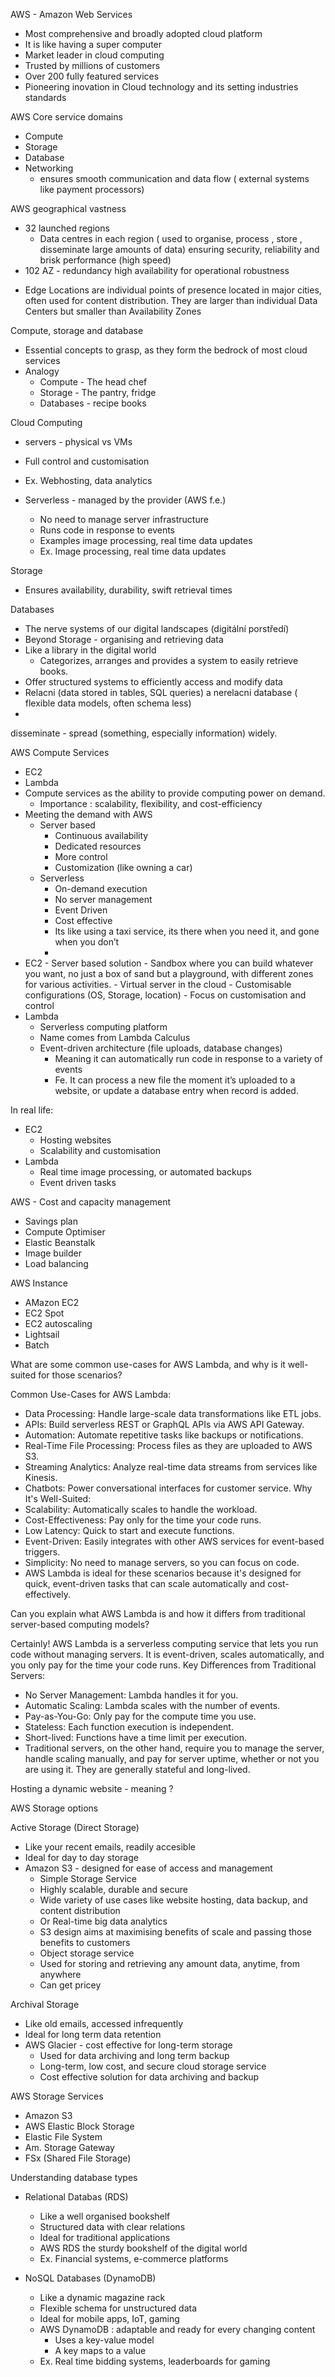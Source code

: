

AWS - Amazon Web Services

- Most comprehensive and broadly adopted cloud platform
- It is like having a super computer
- Market leader in cloud computing
- Trusted by millions of customers
- Over 200 fully featured services
- Pioneering inovation in Cloud technology and its setting industries standards

AWS Core service domains
- Compute
- Storage
- Database
- Networking
    -  ensures smooth communication  and data flow ( external systems like payment processors)


AWS geographical vastness
- 32 launched regions
    - Data centres in each region ( used to organise, process , store , disseminate large amounts of data) ensuring security, reliability and brisk performance (high speed)
- 102 AZ - redundancy high availability for operational robustness
* Edge Locations are individual points of presence located in major cities, often used for content distribution. They are larger than individual Data Centers but smaller than Availability Zones


Compute, storage and database
- Essential concepts to grasp, as they form the bedrock of  most cloud services
- Analogy
    - Compute - The head chef
    - Storage - The pantry, fridge
    - Databases - recipe books

Cloud Computing
 - servers - physical vs VMs
- Full control and customisation
- Ex. Webhosting,  data analytics 

- Serverless - managed by the provider (AWS f.e.)
    - No need to manage server infrastructure
    - Runs code in response to events 
    - Examples image processing, real time data updates
    - Ex. Image processing, real time data updates

Storage
- Ensures availability, durability, swift retrieval times

Databases
- The nerve systems of our digital landscapes (digitální porstředí)
- Beyond Storage - organising and retrieving data
- Like a library in the digital world
    -  Categorizes, arranges and provides a system to easily retrieve books.
- Offer structured systems to efficiently access and modify data
- Relacni (data stored in tables, SQL queries) a nerelacni database ( flexible data models, often schema less)
- 


disseminate - spread (something, especially information) widely.

AWS Compute Services
- EC2
- Lambda
- Compute services as the ability to provide computing power on demand.
    - Importance : scalability, flexibility, and cost-efficiency 
- Meeting the demand with AWS
    - Server based 
        - Continuous availability 
        - Dedicated resources
        - More control
        - Customization (like owning a car)
    - Serverless
        - On-demand execution
        - No server management
        - Event Driven
        - Cost effective
        - Its like using a taxi service, its there when you need it, and gone when you don’t
        - 
- EC2 - Server based solution
        - Sandbox where you can build whatever you want, no just a box of sand but a playground, with different zones for various activities.
        - Virtual server in the cloud
        - Customisable configurations (OS, Storage, location)
        - Focus on customisation and control
- Lambda
    - Serverless computing platform
    - Name comes from Lambda Calculus
    - Event-driven architecture (file uploads, database changes)
        - Meaning it can automatically run code in response to a variety of events 
        - Fe. It can process a new file the moment it’s uploaded to a website, or update a database entry when record is added.

In real life:
- EC2 
    - Hosting websites
    - Scalability and customisation
- Lambda 
    - Real time image processing, or automated backups
    - Event driven tasks


AWS - Cost and capacity management 
- Savings plan
- Compute Optimiser
- Elastic Beanstalk
- Image builder
- Load balancing

AWS Instance
- AMazon EC2
- EC2 Spot
- EC2 autoscaling
- Lightsail
- Batch



What are some common use-cases for AWS Lambda, and why is it well-suited for those scenarios?

Common Use-Cases for AWS Lambda:
* Data Processing: Handle large-scale data transformations like ETL jobs.
* APIs: Build serverless REST or GraphQL APIs via AWS API Gateway.
* Automation: Automate repetitive tasks like backups or notifications.
* Real-Time File Processing: Process files as they are uploaded to AWS S3.
* Streaming Analytics: Analyze real-time data streams from services like Kinesis.
* Chatbots: Power conversational interfaces for customer service.
Why It's Well-Suited:
* Scalability: Automatically scales to handle the workload.
* Cost-Effectiveness: Pay only for the time your code runs.
* Low Latency: Quick to start and execute functions.
* Event-Driven: Easily integrates with other AWS services for event-based triggers.
* Simplicity: No need to manage servers, so you can focus on code.
* AWS Lambda is ideal for these scenarios because it's designed for quick, event-driven tasks that can scale automatically and cost-effectively.

Can you explain what AWS Lambda is and how it differs from traditional server-based computing models?

Certainly! AWS Lambda is a serverless computing service that lets you run code without managing servers. It is event-driven, scales automatically, and you only pay for the time your code runs.
Key Differences from Traditional Servers:
* No Server Management: Lambda handles it for you.
* Automatic Scaling: Lambda scales with the number of events.
* Pay-as-You-Go: Only pay for the compute time you use.
* Stateless: Each function execution is independent.
* Short-lived: Functions have a time limit per execution.
* Traditional servers, on the other hand, require you to manage the server, handle scaling manually, and pay for server uptime, whether or not you are using it. They are generally stateful and long-lived.


Hosting a dynamic website - meaning ?

AWS Storage options 

Active Storage (Direct Storage)
- Like your recent emails, readily accesible
- Ideal for day to day storage
- Amazon S3 - designed for ease of access and management
    - Simple Storage Service
    - Highly scalable, durable and secure
    - Wide variety of use cases like website hosting, data backup, and content distribution 
    - Or Real-time big data analytics 
    - S3 design aims at maximising benefits of scale and passing those benefits to customers
    - Object storage service
    - Used for storing and retrieving any amount data, anytime, from anywhere
    - Can get pricey

Archival Storage
- Like old emails, accessed infrequently
- Ideal for long term data retention
- AWS Glacier - cost effective for long-term storage
    - Used for data archiving and long term backup
    - Long-term, low cost, and secure cloud storage service
    - Cost effective  solution for data archiving and backup

AWS Storage Services
- Amazon S3
- AWS Elastic Block Storage
- Elastic File System
- Am. Storage Gateway
- FSx (Shared File Storage)


Understanding database types

- Relational Databas (RDS)
    - Like a well organised bookshelf
    - Structured data with clear relations
    - Ideal for traditional applications 
    - AWS RDS the sturdy bookshelf of the digital world
    - Ex. Financial systems, e-commerce platforms 

- NoSQL Databases (DynamoDB)
    - Like a dynamic magazine rack
    - Flexible schema for unstructured data
    - Ideal for mobile apps, IoT, gaming
    - AWS DynamoDB : adaptable and ready for every changing content
        - Uses a key-value model
        - A key maps to a value
    - Ex. Real time bidding systems, leaderboards for gaming
